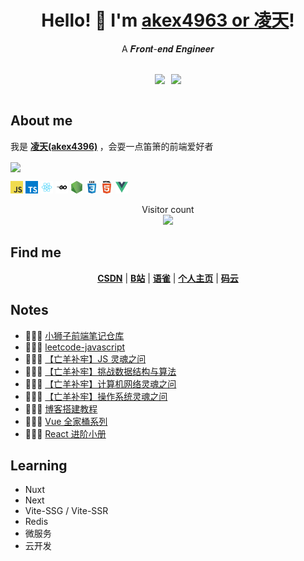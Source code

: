 <h1 align="center"> Hello! 👋  I'm <a href="https://github.com/akex4963">akex4963 or 凌天</a>!</h1>
<p align="center">A 𝑭𝒓𝒐𝒏𝒕-𝒆𝒏𝒅 𝑬𝒏𝒈𝒊𝒏𝒆𝒆𝒓  </p>

<br/>

<div style="display:flex;gap:10px;align-item:center; justify-content: center;">
 <img src="https://p3-juejin.byteimg.com/tos-cn-i-k3u1fbpfcp/7533b92fb76d499b9a7e713ff3057af2~tplv-k3u1fbpfcp-zoom-1.image" >
  <img  src="https://github-readme-streak-stats.herokuapp.com/?user=akex4396&theme=radical" />
</div>
 <br/>

## About me

我是 <strong> <a href="#">凌天(akex4396)</a> </strong> ，会耍一点笛箫的前端爱好者

<a href="https://alili.tech"><img src="https://media.giphy.com/media/SWoSkN6DxTszqIKEqv/giphy.gif" align="center" height="275" /></a>

<code><img height="20" alt="javascript" src="https://raw.githubusercontent.com/github/explore/80688e429a7d4ef2fca1e82350fe8e3517d3494d/topics/javascript/javascript.png"></code> <code><img height="20" alt="typescript" src="https://raw.githubusercontent.com/github/explore/80688e429a7d4ef2fca1e82350fe8e3517d3494d/topics/typescript/typescript.png"></code> <code><img height="20" alt="react" src="https://raw.githubusercontent.com/github/explore/80688e429a7d4ef2fca1e82350fe8e3517d3494d/topics/react/react.png"></code> <code><img height="20" alt="graphql" src="https://raw.githubusercontent.com/github/explore/5c058a388828bb5fde0bcafd4bc867b5bb3f26f3/topics/go/go.png"></code> <code><img height="20" alt="nodejs" src="https://raw.githubusercontent.com/github/explore/80688e429a7d4ef2fca1e82350fe8e3517d3494d/topics/nodejs/nodejs.png"></code> <code><img height="20" alt="css" src="https://raw.githubusercontent.com/github/explore/80688e429a7d4ef2fca1e82350fe8e3517d3494d/topics/css/css.png"></code> <code><img height="20" alt="html" src="https://raw.githubusercontent.com/github/explore/80688e429a7d4ef2fca1e82350fe8e3517d3494d/topics/html/html.png"></code> <code><img height="20" alt="vue" src="https://raw.githubusercontent.com/github/explore/80688e429a7d4ef2fca1e82350fe8e3517d3494d/topics/vue/vue.png"></code>

<p align="center"> Visitor count<br> <img src="https://profile-counter.glitch.me/akex4396/count.svg" />

## Find me

<p align="center">
  <strong><a href="https://chocolate.blog.csdn.net/">CSDN</a></strong> |
  <strong><a href="https://space.bilibili.com/188042974">B站</a></strong> |
  <strong><a href="https://www.yuque.com/akex">语雀</a></strong>   |
  <strong><a href="#">个人主页</a></strong> | 
  <strong><a href="https://gitee.com/akex9527">码云</a></strong>  
</p>

## Notes

- 👨🏻‍💻 [小狮子前端笔记仓库](https://github.com/Chocolate1999/Front-end-learning-to-organize-notes)
- 👩🏻‍💻 [leetcode-javascript](https://github.com/Chocolate1999/leetcode-javascript)
- 👩🏻‍💻 [【亡羊补牢】JS 灵魂之问](https://blog.csdn.net/weixin_42429718/category_10357771.html)
- 👨🏻‍💻 [【亡羊补牢】挑战数据结构与算法](https://blog.csdn.net/weixin_42429718/category_10357778.html)
- 👩🏻‍💻 [【亡羊补牢】计算机网络灵魂之问](https://blog.csdn.net/weixin_42429718/category_10357781.html)
- 👨🏻‍💻 [【亡羊补牢】操作系统灵魂之问](https://blog.csdn.net/weixin_42429718/category_10357782.html)
- 👨🏻‍💻 [博客搭建教程](https://github.com/Chocolate1999/hexo-blog-lionkk)
- 👩🏻‍💻 [Vue 全家桶系列](https://blog.csdn.net/weixin_42429718/category_9656024.html)
- 👨🏻‍💻 [React 进阶小册](https://blog.csdn.net/weixin_42429718/category_11084201.html)

## Learning

- Nuxt
- Next
- Vite-SSG / Vite-SSR
- Redis
- 微服务
- 云开发
